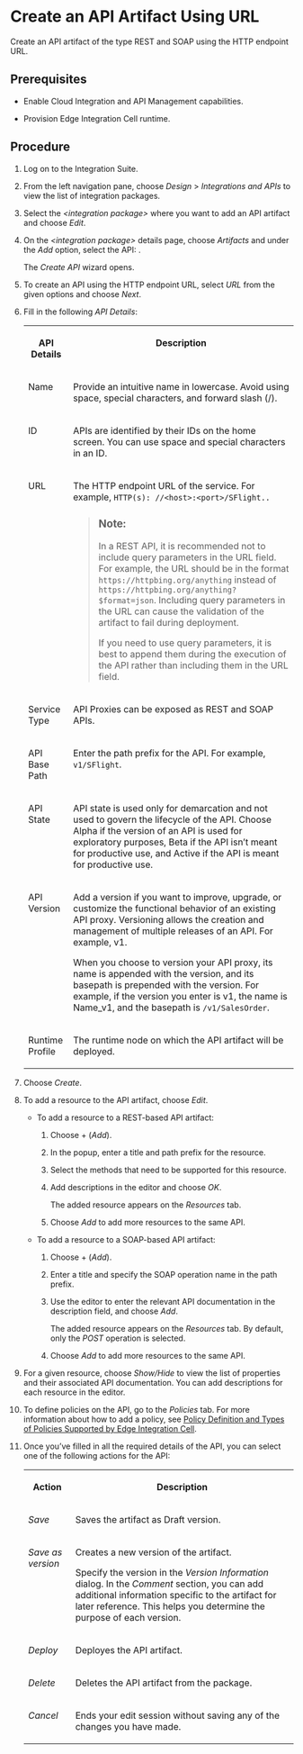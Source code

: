 <!-- loio914f57e52c8945f5b3ef97a79548aeec -->

# Create an API Artifact Using URL

Create an API artifact of the type REST and SOAP using the HTTP endpoint URL.



<a name="loio914f57e52c8945f5b3ef97a79548aeec__prereq_qtk_13k_qwb"/>

## Prerequisites

-   Enable Cloud Integration and API Management capabilities.

-   Provision Edge Integration Cell runtime.




<a name="loio914f57e52c8945f5b3ef97a79548aeec__steps_xh1_ksv_fxb"/>

## Procedure

1.  Log on to the Integration Suite.

2.  From the left navigation pane, choose *Design* \> *Integrations and APIs* to view the list of integration packages.

3.  Select the *<integration package\>* where you want to add an API artifact and choose *Edit*.

4.  On the *<integration package\>* details page, choose *Artifacts* and under the *Add* option, select the API: .

    The *Create API* wizard opens.

5.  To create an API using the HTTP endpoint URL, select *URL* from the given options and choose *Next*.

6.  Fill in the following *API Details*:


    <table>
    <tr>
    <th valign="top">

    API Details


    
    </th>
    <th valign="top">

    Description


    
    </th>
    </tr>
    <tr>
    <td valign="top">
    
    Name


    
    </td>
    <td valign="top">
    
    Provide an intuitive name in lowercase. Avoid using space, special characters, and forward slash \(/\).


    
    </td>
    </tr>
    <tr>
    <td valign="top">
    
    ID


    
    </td>
    <td valign="top">
    
    APIs are identified by their IDs on the home screen. You can use space and special characters in an ID.


    
    </td>
    </tr>
    <tr>
    <td valign="top">
    
    URL


    
    </td>
    <td valign="top">
    
    The HTTP endpoint URL of the service. For example, `HTTP(s): //<host>:<port>/SFlight..`

    > ### Note:  
    > In a REST API, it is recommended not to include query parameters in the URL field. For example, the URL should be in the format `https://httpbing.org/anything` instead of `https://httpbing.org/anything?$format=json`. Including query parameters in the URL can cause the validation of the artifact to fail during deployment.
    > 
    > If you need to use query parameters, it is best to append them during the execution of the API rather than including them in the URL field.


    
    </td>
    </tr>
    <tr>
    <td valign="top">
    
    Service Type


    
    </td>
    <td valign="top">
    
    API Proxies can be exposed as REST and SOAP APIs.


    
    </td>
    </tr>
    <tr>
    <td valign="top">
    
    API Base Path


    
    </td>
    <td valign="top">
    
    Enter the path prefix for the API. For example, `v1/SFlight`.


    
    </td>
    </tr>
    <tr>
    <td valign="top">
    
    API State


    
    </td>
    <td valign="top">
    
    API state is used only for demarcation and not used to govern the lifecycle of the API. Choose Alpha if the version of an API is used for exploratory purposes, Beta if the API isn’t meant for productive use, and Active if the API is meant for productive use.


    
    </td>
    </tr>
    <tr>
    <td valign="top">
    
    API Version


    
    </td>
    <td valign="top">
    
    Add a version if you want to improve, upgrade, or customize the functional behavior of an existing API proxy. Versioning allows the creation and management of multiple releases of an API. For example, v1.

    When you choose to version your API proxy, its name is appended with the version, and its basepath is prepended with the version. For example, if the version you enter is v1, the name is Name\_v1, and the basepath is `/v1/SalesOrder`.


    
    </td>
    </tr>
    <tr>
    <td valign="top">
    
    Runtime Profile


    
    </td>
    <td valign="top">
    
    The runtime node on which the API artifact will be deployed.


    
    </td>
    </tr>
    </table>
    
7.  Choose *Create*.

8.  To add a resource to the API artifact, choose *Edit*.

    -   To add a resource to a REST-based API artifact:

        1.  Choose + \(*Add*\).

        2.  In the popup, enter a title and path prefix for the resource.

        3.  Select the methods that need to be supported for this resource.

        4.  Add descriptions in the editor and choose *OK*.

            The added resource appears on the *Resources* tab.

        5.  Choose *Add* to add more resources to the same API.


    -   To add a resource to a SOAP-based API artifact:

        1.  Choose + \(*Add*\).

        2.  Enter a title and specify the SOAP operation name in the path prefix.

        3.  Use the editor to enter the relevant API documentation in the description field, and choose *Add*.

            The added resource appears on the *Resources* tab. By default, only the *POST* operation is selected.

        4.  Choose *Add* to add more resources to the same API.



9.  For a given resource, choose *Show/Hide* to view the list of properties and their associated API documentation. You can add descriptions for each resource in the editor.

10. To define policies on the API, go to the *Policies* tab. For more information about how to add a policy, see [Policy Definition and Types of Policies Supported by Edge Integration Cell](policy-definition-and-types-of-policies-supported-by-edge-integration-cell-c744df5.md).

11. Once you’ve filled in all the required details of the API, you can select one of the following actions for the API:


    <table>
    <tr>
    <th valign="top">

    Action


    
    </th>
    <th valign="top">

    Description


    
    </th>
    </tr>
    <tr>
    <td valign="top">
    
    *Save* 


    
    </td>
    <td valign="top">
    
    Saves the artifact as Draft version.


    
    </td>
    </tr>
    <tr>
    <td valign="top">
    
    *Save as version* 


    
    </td>
    <td valign="top">
    
    Creates a new version of the artifact.

    Specify the version in the *Version Information* dialog. In the *Comment* section, you can add additional information specific to the artifact for later reference. This helps you determine the purpose of each version.


    
    </td>
    </tr>
    <tr>
    <td valign="top">
    
    *Deploy* 


    
    </td>
    <td valign="top">
    
    Deployes the API artifact.


    
    </td>
    </tr>
    <tr>
    <td valign="top">
    
    *Delete* 


    
    </td>
    <td valign="top">
    
    Deletes the API artifact from the package.


    
    </td>
    </tr>
    <tr>
    <td valign="top">
    
    *Cancel* 


    
    </td>
    <td valign="top">
    
    Ends your edit session without saving any of the changes you have made.


    
    </td>
    </tr>
    </table>
    

